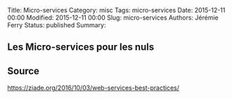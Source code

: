 Title: Micro-services
Category: misc
Tags: micro-services
Date: 2015-12-11 00:00
Modified: 2015-12-11 00:00
Slug: micro-services
Authors: Jérémie Ferry
Status: published
Summary:

## Les Micro-services pour les nuls

## Source

https://ziade.org/2016/10/03/web-services-best-practices/

